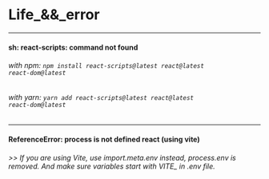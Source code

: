 # Life\_&&\_error

---

#### sh: react-scripts: command not found

###### with npm: <code>npm install react-scripts@latest react@latest react-dom@latest</code>

###### with yarn: <code>yarn add react-scripts@latest react@latest react-dom@latest</code>

---

#### ReferenceError: process is not defined react (using vite)

###### >> If you are using Vite, use import.meta.env instead, process.env is removed. And make sure variables start with VITE\_ in .env file.
